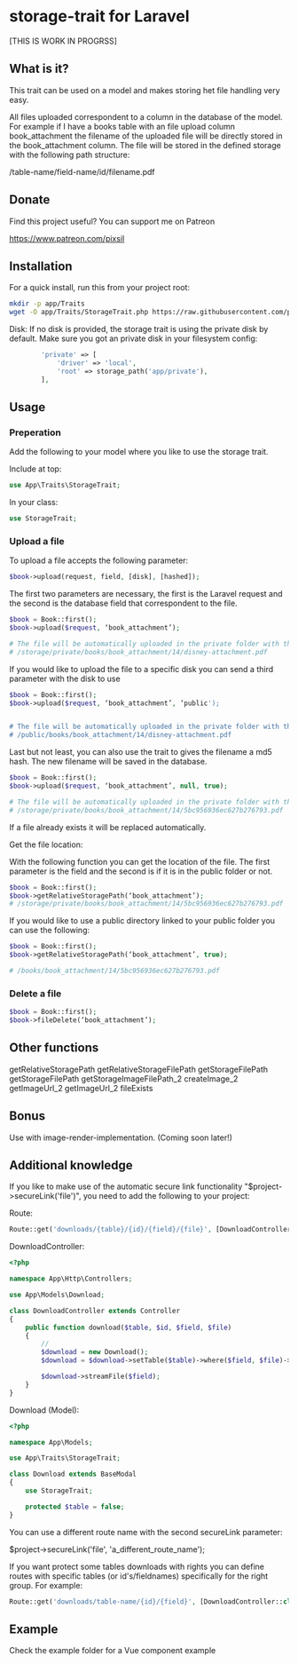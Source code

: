 # storage-trait for Laravel

[THIS IS WORK IN PROGRSS]

## What is it?

This trait can be used on a model and makes storing het file handling very easy.

All files uploaded correspondent to a column in the database of the model. For example if I have a books table with an file upload column book_attachment the filename of the uploaded file will be directly stored in the book_attachment column. The file will be stored in the defined storage with the following path structure:

/table-name/field-name/id/filename.pdf

## Donate

Find this project useful? You can support me on Patreon

https://www.patreon.com/pixsil

## Installation

For a quick install, run this from your project root:
```bash
mkdir -p app/Traits
wget -O app/Traits/StorageTrait.php https://raw.githubusercontent.com/pixsil/storage-trait/main/Traits/StorageTrait.php
```

Disk:
If no disk is provided, the storage trait is using the private disk by default. Make sure you got an private disk in your filesystem config:

```php
        'private' => [
            'driver' => 'local',
            'root' => storage_path('app/private'),
        ],
```

## Usage

### Preperation

Add the following to your model where you like to use the storage trait.

Include at top:
```php
use App\Traits\StorageTrait;
```

In your class:
```php
use StorageTrait;
```

### Upload a file

To upload a file accepts the following parameter:

```php
$book->upload(request, field, [disk], [hashed]);
```

The first two parameters are necessary, the first is the Laravel request and the second is the database field that correspondent to the file. 

```php
$book = Book::first();
$book->upload($request, ‘book_attachment’);

# The file will be automatically uploaded in the private folder with the following path
# /storage/private/books/book_attachment/14/disney-attachment.pdf
```



If you would like to upload the file to a specific disk you can send a third parameter with the disk to use

```php
$book = Book::first();
$book->upload($request, ‘book_attachment’, ‘public');


# The file will be automatically uploaded in the private folder with the following path
# /public/books/book_attachment/14/disney-attachment.pdf
```


Last but not least, you can also use the trait to gives the filename a md5 hash. The new filename will be saved in the database.

```php
$book = Book::first();
$book->upload($request, ‘book_attachment’, null, true);

# The file will be automatically uploaded in the private folder with the following path
# /storage/private/books/book_attachment/14/5bc956936ec627b276793.pdf
```



If a file already exists it will be replaced automatically.

Get the file location:

With the following function you can get the location of the file. The first parameter is the field and the second is if it is in the public folder or not.

```php
$book = Book::first();
$book->getRelativeStoragePath(‘book_attachment’);
# /storage/private/books/book_attachment/14/5bc956936ec627b276793.pdf
```



If you would like to use a public directory linked to your public folder you can use the following:

```php
$book = Book::first();
$book->getRelativeStoragePath(‘book_attachment’, true);

# /books/book_attachment/14/5bc956936ec627b276793.pdf
```

### Delete a file

```php
$book = Book::first();
$book->fileDelete(‘book_attachment’);
```

## Other functions

getRelativeStoragePath
getRelativeStorageFilePath
getStorageFilePath
getStorageFilePath
getStorageImageFilePath_2
createImage_2
getImageUrl_2
getImageUrl_2
fileExists

## Bonus

Use with image-render-implementation. (Coming soon later!)






## Additional knowledge

If you like to make use of the automatic secure link functionality "$project->secureLink('file')", you need to add the following to your project:

Route:
```php
Route::get('downloads/{table}/{id}/{field}/{file}', [DownloadController::class, 'download'])->name('admin-downloads');
```

DownloadController:
```php
<?php

namespace App\Http\Controllers;

use App\Models\Download;

class DownloadController extends Controller
{
    public function download($table, $id, $field, $file)
    {
        //
        $download = new Download();
        $download = $download->setTable($table)->where($field, $file)->findOrFail($id);

        $download->streamFile($field);
    }
}

```

Download (Model):

```php
<?php

namespace App\Models;

use App\Traits\StorageTrait;

class Download extends BaseModal
{
    use StorageTrait;

    protected $table = false;
}

```

You can use a different route name with the second secureLink parameter:

$project->secureLink('file', 'a_different_route_name');

If you want protect some tables downloads with rights you can define routes with specific tables (or id's/fieldnames) specifically for the right group. For example:

```php
Route::get('downloads/table-name/{id}/{field}', [DownloadController::class, 'download'])->name('admin-downloads');
```

## Example

Check the example folder for a Vue component example
